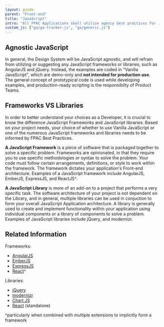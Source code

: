 ```yaml
---
layout: guide
parent: "Front-end"
title: "JavaScript"
intro: "All FPAC Applications shall utilize agency best practices for JavaScript and Front-end code related issues."
custom_js: ["ga/ga-tracker.js", "ga/generic.js"]
---
```


## Agnostic JavaScript

In general, the Design System will be JavaScript agnostic, and will refrain from utilizing or suggesting any JavaScript frameworks or libraries, such as AngularJS and jQuery. Instead, the examples are coded in "Vanilla JavaScript", which are demo-only and **not intended for production use**. The general concept of prototypical code is used while developing examples, and production-ready scripting is the responsibilty of Product Teams.

## Frameworks VS Libraries

In order to better understand your choices as a Developer, it is crucial to know the difference JavaScript Frameworks and JavaScript libraries. Based on your project needs, your choice of whether to use Vanilla JavaScript or one of the numerous JavaScript frameworks and libraries needs to be informed by FPAC Best Practices.

**A JavaScript Framework** is a piece of software that is packaged together to solve a specific problem. Frameworks are opinionated, in that they require you to use specific methodologies or syntax to solve the problem. Your code must follow certain arrangements, definitions, or style to work within the framework. The framework dictates your application's Front-end architecture. Examples of a JavaScript framework include AngularJS, EmberJS, ExpressJS, and ReactJS^.

**A JavaScript Library** is more of an add-on to a project that performs a very specific task. The software architecture of your project is not dependent on the Library, and in general, multiple libraries can be used in conjuction to form your overall JavaScript Application architecture. A library is generally used to create and implement functionality within your application using individual components or a library of components to solve a problem. Examples of JavaScript libraries include jQuery, and modernizr.

## Related Information

Frameworks:

* [AngularJS](https://angularjs.org/)
* [EmberJS](https://www.emberjs.com/)
* [ExpressJS](https://expressjs.com/)
* [React](https://reactjs.org/)^

Libraries:

* [jQuery](https://jquery.com/)
* [modernizr](https://modernizr.com/)
* [Chart JS](https://www.chartjs.org/)
* [React](https://reactjs.org/) (standalone)

^particularly when combined with multiple extensions to implicitly form a framework

